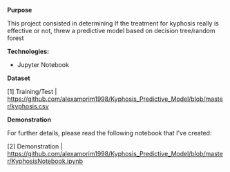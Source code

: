 **Purpose**

This project consisted in determining If the treatment for kyphosis really is effective or not, threw a predictive model based on decision tree/random forest

**Technologies:**

- Jupyter Notebook 

**Dataset**

[1] Training/Test | https://github.com/alexamorim1998/Kyphosis_Predictive_Model/blob/master/kyphosis.csv

**Demonstration**

For further details, please read the following notebook that I've created:

[2] Demonstration | https://github.com/alexamorim1998/Kyphosis_Predictive_Model/blob/master/KyphosisNotebook.ipynb
